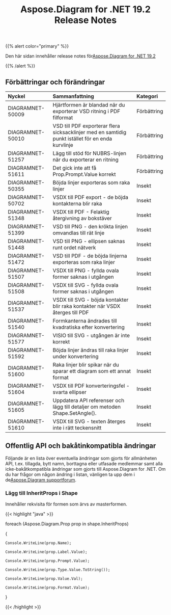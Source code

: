 ﻿---
title: Aspose.Diagram for .NET 19.2 Release Notes
type: docs
weight: 110
url: /sv/net/aspose-diagram-for-net-19-2-release-notes/
---
{{% alert color="primary" %}} 

Den här sidan innehåller release notes för[Aspose.Diagram for .NET 19.2](https://www.nuget.org/packages/Aspose.Diagram/19.2.0)

{{% /alert %}} 
## **Förbättringar och förändringar**

|**Nyckel**|**Sammanfattning**|**Kategori**|
|:- |:- |:- |
|DIAGRAMNET-50009|Hjärtformen är blandad när du exporterar VSD ritning i PDF filformat|Förbättring|
|DIAGRAMNET-50010|VSD till PDF exporterar flera sicksacklinjer med en samtidig punkt istället för en enda kurvlinje|Förbättring|
|DIAGRAMNET-51257|Lägg till stöd för NUBRS-linjen när du exporterar en ritning|Förbättring|
|DIAGRAMNET-51611|Det gick inte att få Prop.Prompt.Value korrekt|Förbättring|
|DIAGRAMNET-50355|Böjda linjer exporteras som raka linjer|Insekt|
|DIAGRAMNET-50702|VSDX till PDF export - de böjda kontakterna blir raka|Insekt|
|DIAGRAMNET-51348|VSDX till PDF - Felaktig återgivning av bokstäver|Insekt|
|DIAGRAMNET-51399|VSD till PNG - den krökta linjen omvandlas till rät linje|Insekt|
|DIAGRAMNET-51448|VSD till PNG - ellipsen saknas runt ordet nätverk|Insekt|
|DIAGRAMNET-51472|VSD till PDF - de böjda linjerna exporteras som raka linjer|Insekt|
|DIAGRAMNET-51507|VSDX till PNG - fyllda ovala former saknas i utgången|Insekt|
|DIAGRAMNET-51508|VSDX till SVG - fyllda ovala former saknas i utgången|Insekt|
|DIAGRAMNET-51537|VSDX till SVG - böjda kontakter blir raka kontakter när VSDX återges till PDF|Insekt|
|DIAGRAMNET-51540|Formkanterna ändrades till kvadratiska efter konvertering|Insekt|
|DIAGRAMNET-51577|VISIO till SVG - utgången är inte korrekt|Insekt|
|DIAGRAMNET-51592|Böjda linjer ändras till raka linjer under konvertering|Insekt|
|DIAGRAMNET-51600|Raka linjer blir spikar när du sparar ett diagram som ett annat format|Insekt|
|DIAGRAMNET-51604|VSDX till PDF konverteringsfel - svarta ellipser|Insekt|
|DIAGRAMNET-51605|Uppdatera API referenser och lägg till detaljer om metoden Shape.SetAngle().|Insekt|
|DIAGRAMNET-51610|VSDX till SVG - texten återges inte i rätt teckensnitt|Insekt|
## **Offentlig API och bakåtinkompatibla ändringar**
Följande är en lista över eventuella ändringar som gjorts för allmänheten API, t.ex. tillagda, bytt namn, borttagna eller utfasade medlemmar samt alla icke-bakåtkompatibla ändringar som gjorts till Aspose.Diagram for .NET. Om du har frågor om någon ändring i listan, vänligen ta upp dem i de[Aspose.Diagram supportforum](https://forum.aspose.com/c/diagram/17).
### **Lägg till InheritProps i Shape**
Innehåller rekvisita för formen som ärvs av masterformen.

{{< highlight "java" >}}

  foreach (Aspose.Diagram.Prop prop in shape.InheritProps)

{

    Console.WriteLine(prop.Name);

    Console.WriteLine(prop.Label.Value);

    Console.WriteLine(prop.Prompt.Value);

    Console.WriteLine(prop.Type.Value.ToString());

    Console.WriteLine(prop.Value.Val);

    Console.WriteLine(prop.Format.Value);

}

{{< /highlight >}}
